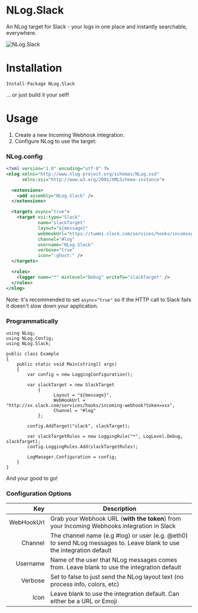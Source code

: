 NLog.Slack
==========
An NLog target for Slack - your logs in one place and instantly searchable, everywhere.

![NLog.Slack](http://i.imgur.com/xRlfNrN.png)

Installation
============
```Install-Package NLog.Slack```

... or just build it your self!

Usage
=====
1. Create a new Incoming Webhook integration.
2. Configure NLog to use the target:

### NLog.config

```xml
<?xml version="1.0" encoding="utf-8" ?>
<nlog xmlns="http://www.nlog-project.org/schemas/NLog.xsd"
      xmlns:xsi="http://www.w3.org/2001/XMLSchema-instance">

  <extensions>
    <add assembly="NLog.Slack" />
  </extensions>

  <targets async="true">
    <target xsi:type="Slack"
            name="slackTarget"
            layout="${message}"
            webHookUrl="https://tummi.slack.com/services/hooks/incoming-webhook?token=xxx"
            channel="#log"
            username="NLog.Slack"
            verbose="true"
            icon=":ghost:" />
  </targets>

  <rules>
    <logger name="*" minlevel="Debug" writeTo="slackTarget" />
  </rules>
</nlog>
```

Note: it's recommended to set ```async="true"``` so if the HTTP call to Slack fails it doesn't slow down your application.

### Programmatically 

```
using NLog;
using NLog.Config;
using NLog.Slack;

public class Example
{
    public static void Main(string[] args)
    {
        var config = new LoggingConfiguration();
        
        var slackTarget = new SlackTarget
            {
                  Layout = "${message}",
                  WebHookUrl = "http://xx.slack.com/services/hooks/incoming-webhook?token=xxx",
                  Channel = "#log"
            };
        
        config.AddTarget("slack", slackTarget);

        var slackTargetRules = new LoggingRule("*", LogLevel.Debug, slackTarget);
        config.LoggingRules.Add(slackTargetRules);

        LogManager.Configuration = config;
    }
}
```

And your good to go!

### Configuration Options

Key        | Description
----------:| -----------
WebHookUrl | Grab your Webhook URL (__with the token__) from your Incoming Webhooks integration in Slack
Channel    | The channel name (e.g #log) or user (e.g. @eth0) to send NLog messages to. Leave blank to use the integration default
Username   | Name of the user that NLog messages comes from. Leave blank to use the integration default
Verbose    | Set to false to just send the NLog layout text (no process info, colors, etc)
Icon       | Leave blank to use the integration default. Can either be a URL or Emoji
